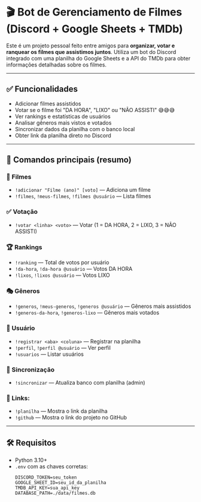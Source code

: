 # 🎬 Bot de Gerenciamento de Filmes (Discord + Google Sheets + TMDb)

Este é um projeto pessoal feito entre amigos para **organizar, votar e ranquear os filmes que assistimos juntos**. Utiliza um bot do Discord integrado com uma planilha do Google Sheets e a API do TMDb para obter informações detalhadas sobre os filmes.

---

## ✅ Funcionalidades

- Adicionar filmes assistidos
- Votar se o filme foi "DA HORA", "LIXO" ou "NÃO ASSISTI" 😅😅😅
- Ver rankings e estatísticas de usuários
- Analisar gêneros mais vistos e votados
- Sincronizar dados da planilha com o banco local
- Obter link da planilha direto no Discord

---

## 💬 Comandos principais (resumo)

### 🎥 Filmes
- `!adicionar "Filme (ano)" [voto]` — Adiciona um filme
- `!filmes`, `!meus-filmes`, `!filmes @usuário` — Lista filmes

### ✅ Votação
- `!votar <linha> <voto>` — Votar (1 = DA HORA, 2 = LIXO, 3 = NÃO ASSISTI)

### 🏆 Rankings
- `!ranking` — Total de votos por usuário
- `!da-hora`, `!da-hora @usuário` — Votos DA HORA
- `!lixos`, `!lixos @usuário` — Votos LIXO

### 🎭 Gêneros
- `!generos`, `!meus-generos`, `!generos @usuário` — Gêneros mais assistidos
- `!generos-da-hora`, `!generos-lixo` — Gêneros mais votados

### 👤 Usuário
- `!registrar <aba> <coluna>` — Registrar na planilha
- `!perfil`, `!perfil @usuário` — Ver perfil
- `!usuarios` — Listar usuários

### 🔄 Sincronização
- `!sincronizar` — Atualiza banco com planilha (admin)

### 🔗 Links:
- `!planilha` — Mostra o link da planilha
- `!github` — Mostra o link do projeto no GitHub

---

## 🛠️ Requisitos

- Python 3.10+
- `.env` com as chaves corretas:
  ```env
  DISCORD_TOKEN=seu_token
  GOOGLE_SHEET_ID=seu_id_da_planilha
  TMDB_API_KEY=sua_api_key
  DATABASE_PATH=./data/filmes.db
